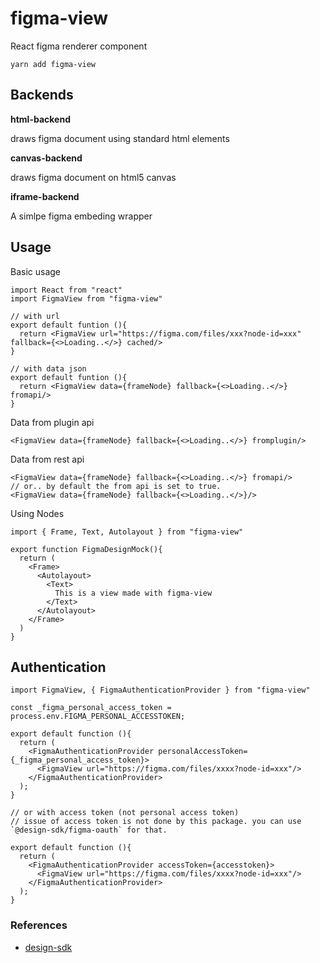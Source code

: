 # figma-view
React figma renderer component

```
yarn add figma-view
```

## Backends
**html-backend**

draws figma document using standard html elements

**canvas-backend**

draws figma document on html5 canvas

**iframe-backend**

A simlpe figma embeding wrapper


## Usage


Basic usage
```tsx
import React from "react"
import FigmaView from "figma-view"

// with url
export default funtion (){
  return <FigmaView url="https://figma.com/files/xxx?node-id=xxx" fallback={<>Loading..</>} cached/>
}

// with data json
export default funtion (){
  return <FigmaView data={frameNode} fallback={<>Loading..</>} fromapi/>
}
```

Data from plugin api
```tsx
<FigmaView data={frameNode} fallback={<>Loading..</>} fromplugin/>
```

Data from rest api
```tsx
<FigmaView data={frameNode} fallback={<>Loading..</>} fromapi/>
// or.. by default the from api is set to true.
<FigmaView data={frameNode} fallback={<>Loading..</>}/>
```


Using Nodes
```tsx
import { Frame, Text, Autolayout } from "figma-view"

export function FigmaDesignMock(){
  return (
    <Frame>
      <Autolayout>
        <Text>
          This is a view made with figma-view
        </Text>
      </Autolayout>
    </Frame>
  )
}
```


## Authentication
```tsx
import FigmaView, { FigmaAuthenticationProvider } from "figma-view"

const _figma_personal_access_token = process.env.FIGMA_PERSONAL_ACCESSTOKEN;

export default function (){
  return (
    <FigmaAuthenticationProvider personalAccessToken={_figma_personal_access_token}>
      <FigmaView url="https://figma.com/files/xxxx?node-id=xxx"/>
    </FigmaAuthenticationProvider>
  );
}

// or with access token (not personal access token)
// issue of access token is not done by this package. you can use `@design-sdk/figma-oauth` for that.

export default function (){
  return (
    <FigmaAuthenticationProvider accessToken={accesstoken}>
      <FigmaView url="https://figma.com/files/xxxx?node-id=xxx"/>
    </FigmaAuthenticationProvider>
  );
}

```


### References
- [design-sdk](https://github.com/gridaco/design-sdk)
